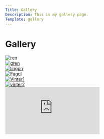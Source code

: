```yaml
---
Title: Gallery
Description: This is my gallery page.
Template: gallery
---
```


<h1 class="gallerieth1">Gallery</h1>

<div class="vinter-box">
    <a href="%base_url%/image/ren.jpg" target="_blank">
        <picture>
            <source media="(min-width: 668px)" srcset="%base_url%/image/ren.jpg&w=300&h=300&crop-to-fit">
            <source media="(min-width: 425px)" srcset="%base_url%/image/ren.jpg&w=400&h=400&crop-to-fit">
            <source media="(min-width: 325px)" srcset="%base_url%/image/ren.jpg&w=300&h=300&crop-to-fit">
            <img src="%base_url%/image/ren.jpg.png&w=650" alt="ren">
        </picture>
    </a>
</div>

<div class="vinter5-box">
    <a href="%base_url%/image/gren.jpg" target="_blank">
        <picture>
            <source media="(min-width: 668px)" srcset="%base_url%/image/gren.jpg&w=300&h=300&crop-to-fit">
            <source media="(min-width: 425px)" srcset="%base_url%/image/gren.jpg&w=400&h=400&crop-to-fit">
            <source media="(min-width: 325px)" srcset="%base_url%/image/gren.jpg&w=300&h=300&crop-to-fit">
            <img src="%base_url%/image/gren.jpg.png&w=650" alt="gren">
        </picture>
    </a>
</div>

<div class="vinter4-box">
    <a href="%base_url%/image/lingon.jpg" target="_blank">
        <picture>
            <source media="(min-width: 668px)" srcset="%base_url%/image/lingon.jpg&w=300&h=300&crop-to-fit">
            <source media="(min-width: 425px)" srcset="%base_url%/image/lingon.jpg&w=400&h=400&crop-to-fit">
            <source media="(min-width: 325px)" srcset="%base_url%/image/lingon.jpg&w=300&h=300&crop-to-fit">
            <img src="%base_url%/image/lingon.jpg.png&w=650" alt="lingon">
        </picture>
    </a>
</div>

<div class="vinter3-box">
    <a href="%base_url%/image/fagel.jpg" target="_blank">
        <picture>
            <source media="(min-width: 668px)" srcset="%base_url%/image/fagel.jpg&w=300&h=300&crop-to-fit">
            <source media="(min-width: 425px)" srcset="%base_url%/image/fagel.jpg&w=400&h=400&crop-to-fit">
            <source media="(min-width: 325px)" srcset="%base_url%/image/fagel.jpg&w=300&h=300&crop-to-fit">
            <img src="%base_url%/image/fagel.jpg&w=650" alt="Fagel">
        </picture>
    </a>
</div>

<div class="vinter2-box">
    <a href="%base_url%/image/vinter1.jpg" target="_blank">
        <picture>
            <source media="(min-width: 668px)" srcset="%base_url%/image/vinter1.jpg&w=300&h=300&crop-to-fit">
            <source media="(min-width: 425px)" srcset="%base_url%/image/vinter1.jpg&w=400&h=400&crop-to-fit">
            <source media="(min-width: 325px)" srcset="%base_url%/image/vinter1.jpg&w=300&h=300&crop-to-fit">
            <img src="%base_url%/image/vinter1.jpg.png&w=650" alt="Vinter1">
        </picture>
    </a>
</div>

<div class="vinter1-box">
    <a href="%base_url%/image/vinter2.jpg" target="_blank">
        <picture>
            <source media="(min-width: 668px)" srcset="%base_url%/image/vinter2.jpg&w=300&h=300&crop-to-fit">
            <source media="(min-width: 425px)" srcset="%base_url%/image/vinter2.jpg&w=400&h=400&crop-to-fit">
            <source media="(min-width: 325px)" srcset="%base_url%/image/vinter2.jpg&w=300&h=300&crop-to-fit">
            <img src="%base_url%/image/vinter2.jpg&w=600" alt="vinter2">
        </picture>
    </a>
</div>

<div class="vinter-video">
    <iframe src="https://www.youtube.com/embed/KTmatjyd4KM" frameborder="0" allowfullscreen></iframe>
</div>
